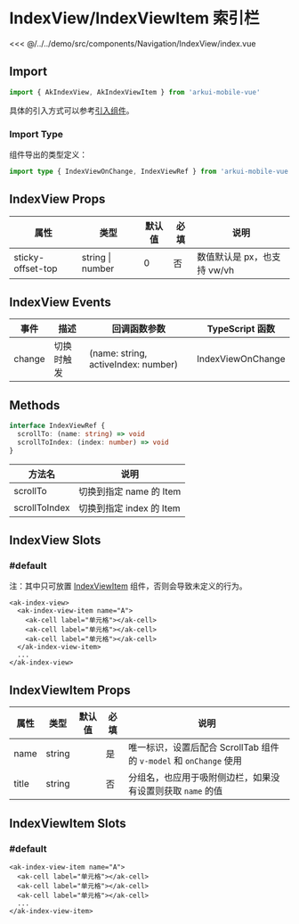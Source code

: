 # IndexView/IndexViewItem 索引栏

<CodeDemo name="IndexView">

<<< @/../../demo/src/components/Navigation/IndexView/index.vue

</CodeDemo>

## Import

```js
import { AkIndexView, AkIndexViewItem } from 'arkui-mobile-vue'
```

具体的引入方式可以参考[引入组件](../guide/import.md)。

### Import Type

组件导出的类型定义：

```ts
import type { IndexViewOnChange, IndexViewRef } from 'arkui-mobile-vue'
```

## IndexView Props

| 属性              | 类型             | 默认值 | 必填 | 说明                        |
| ----------------- | ---------------- | ------ | ---- | --------------------------- |
| sticky-offset-top | string \| number | 0      | 否   | 数值默认是 px，也支持 vw/vh |

## IndexView Events

| 事件   | 描述       | 回调函数参数                        | TypeScript 函数   |
| ------ | ---------- | ----------------------------------- | ----------------- |
| change | 切换时触发 | (name: string, activeIndex: number) | IndexViewOnChange |

## Methods

```ts
interface IndexViewRef {
  scrollTo: (name: string) => void
  scrollToIndex: (index: number) => void
}
```

| 方法名        | 说明                     |
| ------------- | ------------------------ |
| scrollTo      | 切换到指定 name 的 Item  |
| scrollToIndex | 切换到指定 index 的 Item |

## IndexView Slots

### #default

注：其中只可放置 [IndexViewItem](./IndexView.md#indexviewitem-索引子项) 组件，否则会导致未定义的行为。

```vue
<ak-index-view>
  <ak-index-view-item name="A">
    <ak-cell label="单元格"></ak-cell>
    <ak-cell label="单元格"></ak-cell>
    <ak-cell label="单元格"></ak-cell>
  </ak-index-view-item>
  ...
</ak-index-view>
```

## IndexViewItem Props

| 属性  | 类型   | 默认值 | 必填 | 说明                                                               |
| ----- | ------ | ------ | ---- | ------------------------------------------------------------------ |
| name  | string |        | 是   | 唯一标识，设置后配合 ScrollTab 组件的 `v-model` 和 `onChange` 使用 |
| title | string |        | 否   | 分组名，也应用于吸附侧边栏，如果没有设置则获取 `name` 的值         |

## IndexViewItem Slots

### #default

```vue
<ak-index-view-item name="A">
  <ak-cell label="单元格"></ak-cell>
  <ak-cell label="单元格"></ak-cell>
  <ak-cell label="单元格"></ak-cell>
  ...
</ak-index-view-item>
```
